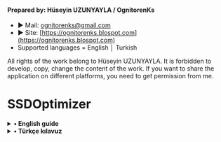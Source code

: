 #### Prepared by: Hüseyin UZUNYAYLA / OgnitorenKs
- ► Mail: ognitorenks@gmail.com
- ► Site: [https://ognitorenks.blospot.com](https://ognitorenks.blospot.com)
- Supported languages = English │ Turkish

All rights of the work belong to Hüseyin UZUNYAYLA. It is forbidden to develop, copy, change the content of the work. If you want to share the application on different platforms, you need to get permission from me.

# SSDOptimizer



<details><B><summary> • English guide</B></summary>
-Translated from Turkish to English with "www.deepl.com/translator"

![Repo1](https://raw.githubusercontent.com/OgnitorenKs12/SSD_Optimizer/main/.github/EN.png)

<details><B><summary> 1 - Hibernate</B></summary>
When you put the computer into hibernation, it stores the current settings, open files and all programs in the system file "hiberfil.sys". It uses this data to boot the system quickly. SSDs do not need this service as they boot up fast anyway. It will perform a considerable write operation on the disk. This has a negative impact on SSD health.
</details><details><B><summary> 2 - Time stamp</B></summary>
Windows stores the access time for each file. This can cause write errors. Unnecessary writes will negatively affect SSD health.
</details><details><B><summary> 3 - Fast boot</B></summary>
This service prevents the system from shutting down completely. You can think of it as a kind of sleep mode. When you start the computer, it tries to boot the system quickly using the data it has temporarily stored. This service can cause errors in booting. Also, although you shut down the system, the hardware continues to run.
</details><details><B><summary> 4 - Thumbnail cache</B></summary>
Turns off Windows' thumbnail cache. For SSDs, this service is unnecessary. If you have a lot of photos on your system and store them on HDD, you can keep this service on.
</details><details><B><summary> 5 - Ram caching</B></summary>
It tries to compensate for the performance loss of the HDD by keeping 2GB or more of data in Ram memory. Turning this setting off reduces the NT kernel's interference with the disk and ensures stable performance.
</details><details><B><summary> 6 - Prefetch</B></summary>
It allows frequently used applications to be preloaded into RAM. This is an unnecessary service for SSDs. To preserve SSD health by turning off unnecessary caching, it's best to keep this service off.
</details><details><B><summary> 7 - Boot file defragmentation</B></summary>
SSDs by their very nature do not require disk consolidation. This process does more harm than good. For HDDs, this service is necessary and should be performed regularly. For SSD health, it is better to turn off the service.
</details><details><B><summary> 8 - Windows event log</B></summary>
Windows permanently saves all states for the system. This causes unnecessary disk writes. For SSD health, it is better to keep the service turned off.
</details><details><B><summary> 9 - Short names [8dot3]</B></summary>
It is required for compatibility with older 16-bit DOS applications. Current programs do not need it. This service writes short names to files and folders for quick access. It is better to turn it off as this unnecessary writing can have a negative impact on disk health.
</details><details><B><summary> 10 - Trim</B></summary>
Your SSD must support this feature. You can check this on the manufacturer page. Trim is the process of deleting unnecessary data that is not used in SSD memory. This deletes unnecessary data and improves the performance of the SSD. 
The Trim function depends on the Disk defragmentation service. The disk defragmentation service detects if your hardware has SSDs and does not perform disk defragmentation for SSDs, but instead applies the Trim function.
</details><details><B><summary> 11 - Disk defragmentation</B></summary>
This service is especially important for HDDs. Because without disk defragmentation, HDD memory cells will be divided, which will negatively affect its performance and health.
This service was considered harmful for SSDs due to bugs in the early days. However, with updates, it is indispensable for SSDs. Because the Trim function depends on this service. Therefore, if this service is turned off, Trim will not work. This will negatively affect SSD performance and health.
</details><details><B><summary> 12 - Font cache</B></summary>
Optimizes the performance of applications by caching commonly used font data.
</details><details><B><summary> 13 - Windows Search</B></summary>
Windows creates an index file to speed up the search. This causes a reduction in SSD life. If you do not use this feature, it is recommended to turn it off
</details>
</details>
<details><B><summary> • Türkçe kılavuz</B></summary>

![Repo1](https://raw.githubusercontent.com/OgnitorenKs12/SSD_Optimizer/main/.github/TR.png)

<details><B><summary> 1 - Hazırda beklet</B></summary>
Bilgisayarı hazırda beklet moduna aldığınızda mevcut ayarlar, açık dosyaları ve tüm programları "hiberfil.sys" sistem dosyası içinde saklar. Sistemi hızlı açmak için bu verileri kullanır. SSD'ler zaten hızlı açıldığı için bu hizmete gerek yoktur. Disk üzerinde hatırı sayılır bir yazma işlemi yapacaktır. Bu da SSD sağlığını olumsuz etkileyen bir durumdur.
</details><details><B><summary> 2 - Zaman damgası</B></summary>
Windows her dosya için erişim süresini depolar. Bundan kaynaklı yazma hataları oluşabiliyor. Gereksiz yazma işlemi SSD sağlığını olumsuz etkileyecektir.
</details><details><B><summary> 3 - Hızlı başlat</B></summary>
Bu hizmet sistemin tamamen kapanmasını engeller. Bir nevi uyku modu gibi düşünebilirsiniz. Bilgisayarı başlattığınızda geçici olarak depoladığı verileri kullanarak hızlı bir şekilde sistemi açmaya çalışır. Bu hizmet önyüklemelerde hatalar sebebiyet verebilir. Ayrıca sistemi kapatmanıza rağmen donanım çalışmaya devam etmektedir.
</details><details><B><summary> 4 - Küçük resim önbelleği</B></summary>
Windows'un küçük resim önbelliğini kapatır. SSD'ler için bu hizmet gereksizdir. Sisteminizde çok fazla fotoğraf var ve bunları HDD içinde saklıyorsanız bu hizmeti açık tutabilirsiniz.
</details><details><B><summary> 5 - Ram bellekleme</B></summary>
2GB ve üzeri veriyi Ram belleğinde tutarak HDD'nin performans kaybını gidermeye çalışır. Bu ayarın kapatılması NT çekirdeğinin diske müdahalesini azaltır ve stabil bir performans sunmasını sağlar.
</details><details><B><summary> 6 - Hızlı getir [Prefecth]</B></summary>
Sık kullanılan uygulamaların RAM'e önceden yüklenmesini sağlar. Bu SSD'ler için gereksiz bir hizmettir. Gereksiz önbelleklemeyi kapatarak SSD sağlığını korumak için bu hizmeti kapalı tutmanızda fayda var.
</details><details><B><summary> 7 - Önyükleme dosya birleşimi</B></summary>
SSD'ler yapıları itibariyle disk birleşimi istemezler. Bu işlemin faydadan çok zararı vardır. HDD'ler için bu hizmet gereklidir ve düzenli bir şekilde yapılmalıdır. SSD sağlığı için hizmeti kapatmanızda fayda var.
</details><details><B><summary> 8 - Windows olay günlüğü</B></summary>
Windows sistem için olan tüm durumları kalıcı olarak kayıt eder. Bu durum gereksiz disk yazma işlemine neden olur. SSD sağlığı için hizmeti kapalı tutmakta fayda var.
</details><details><B><summary> 9 - Kısa adlar [8dot3]</B></summary>
Eski 16-bit DOS uygulamalarla uyumluluk için gereklidir. Mevcut programların buna ihtiyacı yoktur. Bu hizmet hızlı erişim için dosya ve klasörlere kısa adlar ile kayıt eder. Bu gereksiz yazma işlemi disk sağlığını olumsuz etkileyeceği için kapatmakta fayda var.
</details><details><B><summary> 10 - Trim</B></summary>
Bu özellik için SSD'nizin desteği olması gerekmektedir. Üretici sayfasından bunu kontrol edebilirsiniz. Trim SSD belleklerinde kullanılmayan gereksiz verileri silme işlemidir. Bu işlem ile gereksiz veriler silinir ve SSD'nin performansı artar. 
Trim işlevi Disk birleştirme hizmetine bağlıdır. Disk birleştirme hizmeti donanımınızda SSD olup olmadığını tespit eder ve SSD'ler için disk birleştirme yapmaz bunun yerine Trim işlevini uygular.
</details><details><B><summary> 11 - Disk birleştirme</B></summary>
Bu hizmet özellikle HDD'ler için çok önemlidir. Çünkü disk birleştirme yapılmadığında HDD bellek hücreleri bölündüğü için performans ve sağlığını olumsuz etkileyecektir
Bu hizmet ilk zamanlardaki hatalardan dolayı SSD'ler için zararlı olarak akıllarda kaldı. Ancak güncellemelerle birlikte SSD'lerde içinde vazgeçilmezdir. Çünkü Trim işlevi bu hizmete bağlıdır. Dolayısıyla bu hizmet kapalı olursa Trim işlemi de çalışmayacaktır. Bu da SSD performansı ve sağlığını olumsuz etkileyecektir.
</details><details><B><summary> 12 - Yazı tipi önbelliği</B></summary>
Yaygın olarak kullanılan yazı tipi verilerini önbelleğe alarak uygulamaların performansını optimize eder.
</details><details><B><summary> 13 - Windows Arama</B></summary>
Aramayı hızlandırmak için Windows dizin dosyası oluşturur. Bu işlem SSD ömrünün kısalmasına neden olur. Bu özelliği kullanmıyorsanız kapatmanız tavsiye edilir
</details>

</details>
